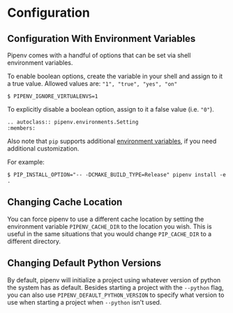 # Configuration

## Configuration With Environment Variables

Pipenv comes with a handful of options that can be set via shell environment
variables.

To enable boolean options, create the variable in your shell and assign to it a
true value. Allowed values are: ``"1", "true", "yes", "on"``

    $ PIPENV_IGNORE_VIRTUALENVS=1

To explicitly disable a boolean option, assign to it a false value (i.e. ``"0"``).

```{eval-rst}
.. autoclass:: pipenv.environments.Setting
:members:
```

Also note that ``pip`` supports additional [environment variables](https://pip.pypa.io/en/stable/user_guide/#environment-variables), if you need additional customization.

For example:

    $ PIP_INSTALL_OPTION="-- -DCMAKE_BUILD_TYPE=Release" pipenv install -e .

## Changing Cache Location

You can force pipenv to use a different cache location by setting the environment variable ``PIPENV_CACHE_DIR`` to the location you wish.
This is useful in the same situations that you would change ``PIP_CACHE_DIR`` to a different directory.

## Changing Default Python Versions

By default, pipenv will initialize a project using whatever version of python the system has as default.
Besides starting a project with the ``--python`` flag, you can also use ``PIPENV_DEFAULT_PYTHON_VERSION`` to specify what version to use when starting a project when ``--python`` isn't used.
